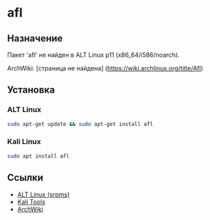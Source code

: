 # afl

## Назначение

Пакет 'afl' не найден в ALT Linux p11 (x86_64/i586/noarch).

ArchWiki: [страница не найдена] (https://wiki.archlinux.org/title/Afl)

## Установка

### ALT Linux
```bash
sudo apt-get update && sudo apt-get install afl
```

### Kali Linux
```bash
sudo apt install afl
```

## Ссылки

- [ALT Linux (srpms)](https://packages.altlinux.org/ru/p11/srpms/afl/)
- [Kali Tools](https://www.kali.org/tools/afl/)
- [ArchWiki](https://wiki.archlinux.org/title/Afl)

